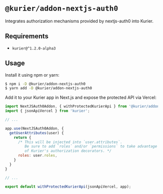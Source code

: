 # `@kurier/addon-nextjs-auth0`

Integrates authorization mechanisms provided by nextjs-auth0 into Kurier.

## Requirements

- `kurier@^1.2.0-alpha3`

## Usage

Install it using npm or yarn:

```bash
$ npm i -D @kurier/addon-nextjs-auth0
$ yarn add -D @kurier/addon-nextjs-auth0
```

Add it to your Kurier app in Next.js and expose the protected API via Vercel:

```js
import NextJSAuth0Addon, { withProtectedKurierApi } from '@kurier/addon-nextjs-auth0';
import { jsonApiVercel } from 'kurier';

// ...

app.use(NextJSAuth0Addon, {
  getUserAttributes(user) {
    return {
      /* This will be injected into `user.attributes`.
         Be sure to add `roles` and/or `permissions` to take advantage
         of Kurier's authorization decorators. */
      roles: user.roles,
    }
  }
}

// ...

export default withProtectedKurierApi(jsonApiVercel, app);
```

